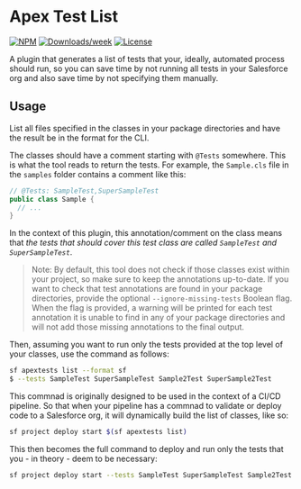 # Apex Test List

[![NPM](https://img.shields.io/npm/v/apextestlist.svg?label=apextestlist)](https://www.npmjs.com/package/apextestlist) [![Downloads/week](https://img.shields.io/npm/dw/apextestlist.svg)](https://npmjs.org/package/apextestlist) [![License](https://img.shields.io/badge/License-BSD%203--Clause-brightgreen.svg)](https://raw.githubusercontent.com/salesforcecli/apextestlist/main/LICENSE.txt)

A plugin that generates a list of tests that your, ideally, automated process should run, so you can save time by not running all tests in your Salesforce org and also save time by not specifying them manually.

## Usage

List all files specified in the classes in your package directories and have the result be in the format for the CLI.

The classes should have a comment starting with `@Tests` somewhere. This is what the tool reads to return the tests. For example, the `Sample.cls` file in the `samples` folder contains a comment like this:

```java
// @Tests: SampleTest,SuperSampleTest
public class Sample {
  // ...
}
```

In the context of this plugin, this annotation/comment on the class means that _the tests that should cover this test class are called `SampleTest` and `SuperSampleTest`_.

> Note: By default, this tool does not check if those classes exist within your project, so make sure to keep the annotations up-to-date. If you want to check that test annotations are found in your package directories, provide the optional `--ignore-missing-tests` Boolean flag. When the flag is provided, a warning will be printed for each test annotation it is unable to find in any of your package directories and will not add those missing annotations to the final output.

Then, assuming you want to run only the tests provided at the top level of your classes, use the command as follows:

```sh
sf apextests list --format sf
$ --tests SampleTest SuperSampleTest Sample2Test SuperSample2Test
```

This commnad is originally designed to be used in the context of a CI/CD pipeline. So that when your pipeline has a commnad to validate or deploy code to a Salesforce org, it will dynamically build the list of classes, like so:

```sh
sf project deploy start $(sf apextests list)
```

This then becomes the full command to deploy and run only the tests that you - in theory - deem to be necessary:

```sh
sf project deploy start --tests SampleTest SuperSampleTest Sample2Test SuperSample2Test SampleTriggerTest
```
